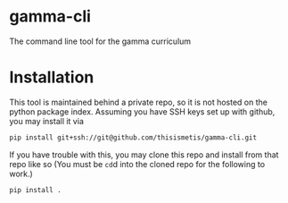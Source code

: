 # gamma-cli
The command line tool for the gamma curriculum

# Installation

This tool is maintained behind a private repo, so it is not hosted on the python package index. Assuming you have SSH keys set up with github, you may install it via

```bash
pip install git+ssh://git@github.com/thisismetis/gamma-cli.git
```

If you have trouble with this, you may clone this repo and install from that repo like so (You must be `cd`d into the cloned repo for the following to work.)

```
pip install .
```
